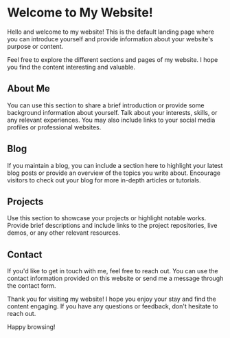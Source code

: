 # Welcome to My Website!

Hello and welcome to my website! This is the default landing page where you can introduce yourself and provide information about your website's purpose or content.

Feel free to explore the different sections and pages of my website. I hope you find the content interesting and valuable.

## About Me

You can use this section to share a brief introduction or provide some background information about yourself. Talk about your interests, skills, or any relevant experiences. You may also include links to your social media profiles or professional websites.

## Blog

If you maintain a blog, you can include a section here to highlight your latest blog posts or provide an overview of the topics you write about. Encourage visitors to check out your blog for more in-depth articles or tutorials.

## Projects

Use this section to showcase your projects or highlight notable works. Provide brief descriptions and include links to the project repositories, live demos, or any other relevant resources.

## Contact

If you'd like to get in touch with me, feel free to reach out. You can use the contact information provided on this website or send me a message through the contact form.

Thank you for visiting my website! I hope you enjoy your stay and find the content engaging. If you have any questions or feedback, don't hesitate to reach out.

Happy browsing!
